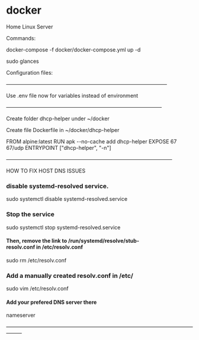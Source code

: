 # docker
Home Linux Server

Commands:

docker-compose -f docker/docker-compose.yml up -d

sudo glances

Configuration files:

———————————————————————————————

Use .env file now for variables instead of environment


——————————————————————————————

Create folder dhcp-helper under ~/docker

Create file Dockerfile in ~/docker/dhcp-helper

FROM alpine:latest
RUN apk --no-cache add dhcp-helper
EXPOSE 67 67/udp
ENTRYPOINT ["dhcp-helper", "-n"]

————————————————————————————————

HOW TO FIX HOST DNS ISSUES

### disable systemd-resolved service.
sudo systemctl disable systemd-resolved.service

### Stop the service
sudo systemctl stop systemd-resolved.service

#### Then, remove the link to /run/systemd/resolve/stub-resolv.conf in /etc/resolv.conf
sudo rm /etc/resolv.conf

### Add a manually created resolv.conf in /etc/
sudo vim /etc/resolv.conf

#### Add your prefered DNS server there
nameserver <IP OF HOST>


———————————————————————————————————————
